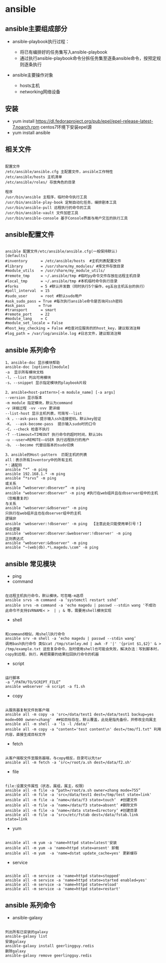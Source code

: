 # ansible

## ansible主要组成部分

- ansible-playbook执行过程：
    - 将已有编排好的任务集写入ansible-playbook
    - 通过执行ansible-playbook命令分拆任务集至逐条ansible命令，按预定规则逐条执行
    
- ansible主要操作对象
    - hosts主机
    - networking网络设备
    
    
## 安装 

- yum install https://dl.fedoraproject.org/pub/epel/epel-release-latest-7.noarch.rpm centos7环境下安装epel源
- yum install ansible
  
## 相关文件

````

配置文件
/etc/ansible/ansible.cfg 主配置文件，ansible工作特性
/etc/ansible/hosts 主机清单
/etc/ansible/roles/ 存放角色的目录

程序
/usr/bin/ansible 主程序，临时命令执行工具
/usr/bin/ansible-play-book 定制自动化任务，编排剧本工具 
/usr/bin/ansible-pull 远程执行的命令的工具
/usr/bin/ansible-vault 文件加密工具
/usr/bin/ansible-console 基于Console界面与用户交互的执行工具
````

## ansible配置文件

````

ansible 配置文件/etc/ansible/ansible.cfg(一般保持默认)
[defaults]
#inventory      = /etc/ansible/hosts  #主机列表配置文件
#library        = /usr/share/my_modules/ #库文件存放目录
#module_utils   = /usr/share/my_module_utils/ 
#remote_tmp     = ~/.ansible/tmp #临时py命令文件存放在远程主机目录
#local_tmp      = ~/.ansible/tmp #本机临时命令执行目录
#forks          = 5 #默认并发数（同时执行5个操作，eg五台主机五台的执行）
#poll_interval  = 15 
#sudo_user      = root #默认sudo用户
#ask_sudo_pass = True #每次执行ansible命令是否询问ssh密码
#ask_pass      = True
#transport      = smart
#remote_port    = 22
#module_lang    = C
#module_set_locale = False
#host_key_checking = False #检查对应服务的的host_key，建议取消注释
#log_path = /var/log/ansible.log #日志文件，建议取消注释

````

## ansible 系列命令

````
1、ansible-doc 显示模块帮助
ansible-doc [options][module]
-a  显示所有模块文档
-l，--list 列出可用模块
-s，--snippet 显示指定模块的playbook片段

2、ansible<host-pattern>[-m module_name] [-a args]
--version 显示版本
-m module 指定模块，默认为command
-v 详细过程 -vv -vvv 更详细
--list-host 显示主机列表，可简写--list
-k ，--ask-pass 提示输入ssh连接密码。默认key验证
-K， --ask-become-pass  提示输入sudo时的口令
-C，--check 检查不执行
-T --timeout=TIMEOUT 执行命令的超时时间，默认10s
-u --user=REMOTE——USER 执行远程执行的用户
-b， --become 代替旧版本的sudo切换

3、ansible的Host-pattern  匹配主机的列表
all：表示所有Inventory中的所有主机
*：通配符
ansible “*” -m ping
ansible 192.168.1.* -m ping
ansible “*srvs” -m ping
或关系 
ansible “webserver:dbserver” -m ping
ansible "webserver:dbserver" -m ping #执行在web组并且在dbserver组中的主机（忽略重复的）
与关系
ansible "webserver:&dbserver" -m ping
只执行在web组并且也在dbserver组中的主机
逻辑非
ansible 'webserver:!dbserver' -m ping  【注意此处只能使用单引号！】
综合逻辑
ansible 'webserver:dbserver:&webserver:!dbserver' -m ping
正则表达式
ansible "webserver:&dbserver" -m ping
ansible "~(web|db).*\.magedu.\com" -m ping

````

## ansible 常见模块

- ping 
- command

````

在远程主机执行命令，默认模块。可忽略-m选项
ansible srvs -m command -a ‘systemctl restart sshd’
ansible srvs -m command -a 'echo magedu | passwd --stdin wang '不成功
此命令不支持$VRNAME< >  | ; & 等，需要用shell模块实现

````

- shell

````

和command相似，用shell执行命令
ansible srv -m shell -a ‘echo magedu | passwd --stdin wang’
调用bash执行命令 类似cat /tmp/stanley.md | awk -F '|' '{print $1,$2}' & >
/tmp/example.txt 这些复杂命令，及时使用shell也可能会失败，解决办法：写到脚本时，copy到远程，执行，再把需要的结果拉回执行命令的机器

````

- script

````

运行脚本
-a “/PATH/TO/SCRIPT_FILE”
ansible webserver -m script -a f1.sh

````

- copy

````

从服务器复制文件到客户端
ansible all -m copy -a 'src=/data/test1 dest=/data/test1 backup=yes mode=000 owner=zhang'  ##如目标存在，默认覆盖，此处是指先备份，并修改全向属主
ansible all -m shell -a 'ls -l /data/'
ansible all -m copy -a "content='test content\n' dest=/tmo/f1.txt" 利用内容，直接生成目标文件

````

- fetch

````

从客户端取文件至服务器端，与copy相反，目录可以先tar
ansible all -m fetch -a ‘src=/root/a.sh dest=/data/f2.sh'

````

- file

````

file:设置文件属性（状态，属组，属主，权限）
ansible all -m file -a “path=/root/a.sh owner=zhang mode=755”
ansible all -m file -a 'src=/data/test1 dest=/tmp/test state=link'
ansible all -m file -a ’name=/data/f3 state=touch‘  #创建文件
ansible all -m file -a ’name=/data/f3 state=absent‘ #删除文件
ansible all -m file -a ’name=/data state=directory‘ #创建目录
ansible all -m file -a ’src=/etc/fstab dest=/data/fstab.link state=link

````

- yum

````

ansible all -m yum -a 'name=httpd state=latest'安装
ansible all -m yum -a 'name=httpd state=ansent' 卸载
ansible all -m yum  -a 'name=dstat update_cache=yes' 更新缓存

````

- service

````

ansible all -m service -a 'name=httpd state=stopped'
ansible all -m service -a 'name=httpd state=started enabled=yes'
ansible all -m service -a 'name=httpd state=reload'
ansible all -m service -a 'name=httpd state=restart'

````

## ansible 系列命令

- ansible-galaxy

````

列出所有已安装的galaxy
ansible-galaxy list
安装galaxy
ansible-galaxy install geerlingguy.redis
删除galaxy
ansible-galaxy remove geerlingguy.redis

````